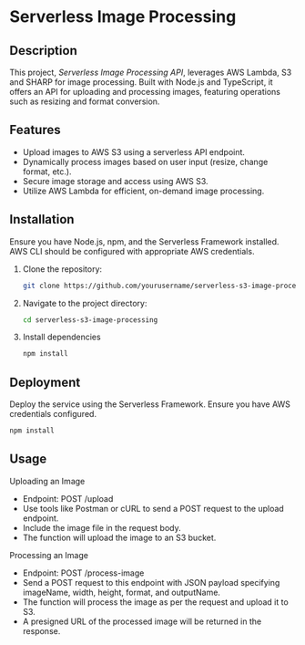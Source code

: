 # Serverless Image Processing 

## Description

This project, *Serverless Image Processing API*, leverages AWS Lambda, S3 and SHARP for image processing. Built with Node.js and TypeScript, it offers an API for uploading and processing images, featuring operations such as resizing and format conversion.

## Features

- Upload images to AWS S3 using a serverless API endpoint.
- Dynamically process images based on user input (resize, change format, etc.).
- Secure image storage and access using AWS S3.
- Utilize AWS Lambda for efficient, on-demand image processing.

## Installation

Ensure you have Node.js, npm, and the Serverless Framework installed. AWS CLI should be configured with appropriate AWS credentials.

1. Clone the repository:
   ```bash
   git clone https://github.com/yourusername/serverless-s3-image-processing.git

2. Navigate to the project directory:
   ```bash
   cd serverless-s3-image-processing

3. Install dependencies
   ```bash
   npm install

## Deployment
Deploy the service using the Serverless Framework. Ensure you have AWS credentials configured.
   ```bash
   npm install
   ```
## Usage
Uploading an Image
- Endpoint: POST /upload
- Use tools like Postman or cURL to send a POST request to the upload endpoint.
- Include the image file in the request body.
- The function will upload the image to an S3 bucket.

Processing an Image
- Endpoint: POST /process-image
- Send a POST request to this endpoint with JSON payload specifying imageName, width, height, format, and outputName.
- The function will process the image as per the request and upload it to S3.
- A presigned URL of the processed image will be returned in the response.
